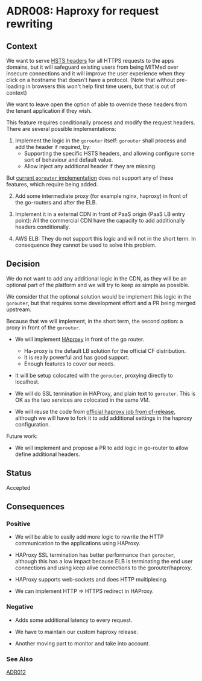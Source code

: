 # ADR008: Haproxy for request rewriting

## Context

We want to serve [HSTS
headers](https://en.wikipedia.org/wiki/HTTP_Strict_Transport_Security) for all
HTTPS requests to the apps domains, but it will safeguard existing users from
being MITMed over insecure connections and it will improve the user experience
when they click on a hostname that doesn't have a protocol.
(Note that without pre-loading in browsers this won't help first time users,
but that is out of context)

We want to leave open the option of able to override these headers from
the tenant application if they wish.

This feature requires conditionally process and modify the request headers.
There are several possible implementations:

 1. Implement the logic in the `gorouter` itself: `gorouter` shall process
   and add the header if required, by:
    * Supporting the specific HSTS headers, and allowing configure some
      sort of behaviour and default value.
    * Allow inject any additional header if they are missing.

   But [current `gorouter` implementation](https://github.com/cloudfoundry/gorouter/commit/0d475e57b1742c42ba6d98d1ed853edc9f709893)
   does not support any of these features, which require being added.

 2. Add some intermediate proxy (for example nginx, haproxy) in front of
   the go-routers and after the ELB.

 3. Implement it in a external CDN in front of PaaS origin (PaaS LB entry point):
   All the commercial CDN have the capacity to add additionally headers
   conditionally.

 4. AWS ELB: They do not support this logic and will not in the short term.
   In consequence they cannot be used to solve this problem.

## Decision

We do not want to add any additional logic in the CDN, as they will
be an optional part of the platform and we will try to keep as simple
as possible.

We consider that the optional solution would be implement this logic in
the `gorouter`, but that requires some development effort and a PR being merged
upstream.

Because that we will implement, in the short term, the second option: a proxy
in front of the `gorouter`.

 * We will implement [HAproxy](http://www.haproxy.org/) in front of the go router.
   * Ha-proxy is the default LB solution for the official CF distribution.
   * It is really powerful and has good support.
   * Enough features to cover our needs.

 * It will be setup colocated with the `gorouter`, proxying directly to
   localhost.

 * We will do SSL termination in HAProxy, and plain text to `gorouter`. This
   is OK as the two services are colocated in the same VM.

 * We will reuse the code from [official haproxy job from cf-release](https://github.com/cloudfoundry/cf-release/tree/master/jobs/haproxy),
   although we will have to fork it to add additional settings in the
   haproxy configuration.


Future work:

 * We will implement and propose a PR to add logic in go-router to allow
   define additional headers.


## Status

Accepted

## Consequences

### Positive

 * We will be able to easily add more logic to rewrite the HTTP communication
   to the applications using HAProxy.

 * HAProxy SSL termination has better performance than `gorouter`, although
   this has a low impact because ELB is terminating the end user connections
   and using keep alive connections to the gorouter/haproxy.

 * HAProxy supports web-sockets and does HTTP multiplexing.

 * We can implement HTTP => HTTPS redirect in HAProxy.

### Negative

 * Adds some additional latency to every request.

 * We have to maintain our custom haproxy release.

 * Another moving part to monitor and take into account.

### See Also

[ADR012](../ADR012-haproxy-healthcheck)
